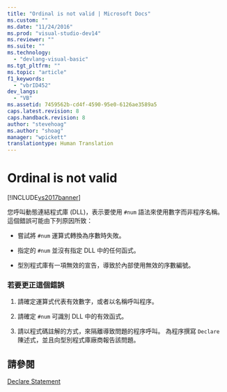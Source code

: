 ```yaml
---
title: "Ordinal is not valid | Microsoft Docs"
ms.custom: ""
ms.date: "11/24/2016"
ms.prod: "visual-studio-dev14"
ms.reviewer: ""
ms.suite: ""
ms.technology: 
  - "devlang-visual-basic"
ms.tgt_pltfrm: ""
ms.topic: "article"
f1_keywords: 
  - "vbrID452"
dev_langs: 
  - "VB"
ms.assetid: 7459562b-cd4f-4590-95e0-6126ae3589a5
caps.latest.revision: 8
caps.handback.revision: 8
author: "stevehoag"
ms.author: "shoag"
manager: "wpickett"
translationtype: Human Translation
---
```

# Ordinal is not valid
[!INCLUDE[vs2017banner](../../../csharp/includes/vs2017banner.md)]

您呼叫動態連結程式庫 \(DLL\)，表示要使用 `#num` 語法來使用數字而非程序名稱。  這個錯誤可能由下列原因所致：  
  
-   嘗試將 `#num` 運算式轉換為序數時失敗。  
  
-   指定的 `#num` 並沒有指定 DLL 中的任何函式。  
  
-   型別程式庫有一項無效的宣告，導致於內部使用無效的序數編號。  
  
### 若要更正這個錯誤  
  
1.  請確定運算式代表有效數字，或者以名稱呼叫程序。  
  
2.  請確定 `#num` 可識別 DLL 中的有效函式。  
  
3.  請以程式碼註解的方式，來隔離導致問題的程序呼叫。  為程序撰寫 `Declare` 陳述式，並且向型別程式庫廠商報告該問題。  
  
## 請參閱  
 [Declare Statement](../../../visual-basic/language-reference/statements/declare-statement.md)